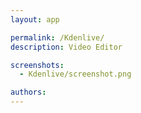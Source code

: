 ```yaml
---
layout: app

permalink: /Kdenlive/
description: Video Editor

screenshots:
  - Kdenlive/screenshot.png

authors:
---
```

